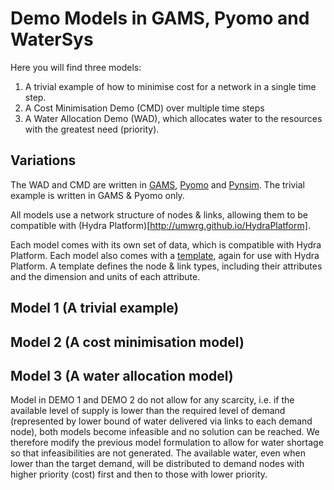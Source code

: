 Demo Models in GAMS, Pyomo and WaterSys
=======================================

Here you will find three models:

1. A trivial example of how to minimise cost for a network in a single time step.
2. A Cost Minimisation Demo (CMD) over multiple time steps
3. A Water Allocation Demo (WAD), which allocates water to the resources with the greatest need (priority).

Variations
----------
The WAD and CMD are written in [GAMS](http://www.gams.com), [Pyomo](http://www.pyomo.org) and [Pynsim](http://umwrg.github.io/pynsim).
The trivial example is written in GAMS & Pyomo only.

All models use a network structure of nodes & links, allowing them to be compatible
with (Hydra Platform)[http://umwrg.github.io/HydraPlatform].

Each model comes with its own set of data, which is compatible with Hydra Platform.
Each model also comes with a [template](http://umwrg.github.io/HydraPlatform/tutorials/plug-in/templates.html?highlight=template), again for use with Hydra Platform. A template
defines the node & link types, including their attributes and the dimension and units
of each attribute.

Model 1 (A trivial example)
---------------------------

Model 2 (A cost minimisation model)
-----------------------------------

Model 3 (A water allocation model)
----------------------------------
Model in DEMO 1 and DEMO 2 do not allow for any scarcity, i.e. if the available level of supply is lower than the required level of demand (represented by lower bound of water delivered via links to each demand node), both models become infeasible and no solution can be reached. We therefore modify the previous model formulation to allow for water shortage so that infeasibilities are not generated. The available water, even when lower than the target demand, will be distributed to demand nodes with higher priority (cost) first and then to those with lower priority.
